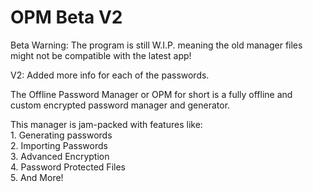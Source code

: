 # OPM Beta V2

Beta Warning: The program is still W.I.P. meaning the old manager files might not be compatible with the latest app!

V2: Added more info for each of the passwords.

The Offline Password Manager or OPM for short is a fully offline and custom encrypted password manager and generator.

This manager is jam-packed with features like:<br />
	1. Generating passwords<br />
	2. Importing Passwords<br />
	3. Advanced Encryption<br />
	4. Password Protected Files<br />
	5. And More!<br />



 
